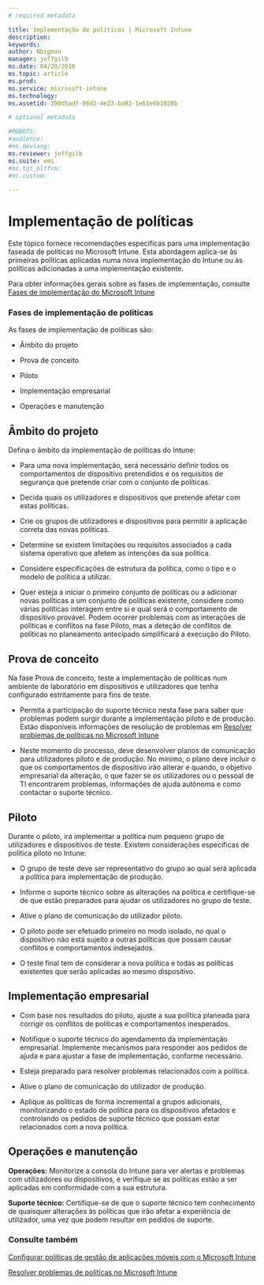 ```yaml
---
# required metadata

title: Implementação de políticas | Microsoft Intune
description:
keywords:
author: Nbigman
manager: jeffgilb
ms.date: 04/28/2016
ms.topic: article
ms.prod:
ms.service: microsoft-intune
ms.technology:
ms.assetid: 390d5adf-86d2-4e23-ba93-1e61e6b1028b

# optional metadata

#ROBOTS:
#audience:
#ms.devlang:
ms.reviewer: jeffgilb
ms.suite: ems
#ms.tgt_pltfrm:
#ms.custom:

---
```


# Implementação de políticas
Este tópico fornece recomendações específicas para uma implementação faseada de políticas no Microsoft Intune. Esta abordagem aplica-se às primeiras políticas aplicadas numa nova implementação do Intune ou às políticas adicionadas a uma implementação existente.

Para obter informações gerais sobre as fases de implementação, consulte [Fases de implementação do Microsoft Intune](rollout-phases-for-microsoft-intune-deployment.md)

### Fases de implementação de políticas
As fases de implementação de políticas são:

-   Âmbito do projeto

-   Prova de conceito

-   Piloto

-   Implementação empresarial

-   Operações e manutenção

## Âmbito do projeto
Defina o âmbito da implementação de políticas do Intune:

-   Para uma nova implementação, será necessário definir todos os comportamentos de dispositivo pretendidos e os requisitos de segurança que pretende criar com o conjunto de políticas.

-   Decida quais os utilizadores e dispositivos que pretende afetar com estas políticas.

-   Crie os grupos de utilizadores e dispositivos para permitir a aplicação correta das novas políticas.

-   Determine se existem limitações ou requisitos associados a cada sistema operativo que afetem as intenções da sua política.

-   Considere especificações de estrutura da política, como o tipo e o modelo de política a utilizar.

-   Quer esteja a iniciar o primeiro conjunto de políticas ou a adicionar novas políticas a um conjunto de políticas existente, considere como várias políticas interagem entre si e qual será o comportamento de dispositivo provável. Podem ocorrer problemas com as interações de políticas e conflitos na fase Piloto, mas a deteção de conflitos de políticas no planeamento antecipado simplificará a execução do Piloto.

## Prova de conceito
Na fase Prova de conceito, teste a implementação de políticas num ambiente de laboratório em dispositivos e utilizadores que tenha configurado estritamente para fins de teste.

-   Permita a participação do suporte técnico nesta fase para saber que problemas podem surgir durante a implementação piloto e de produção. Estão disponíveis informações de resolução de problemas em [Resolver problemas de políticas no Microsoft Intune](/intune/troubleshoot/troubleshoot-policies-in-microsoft-intune)

-   Neste momento do processo, deve desenvolver planos de comunicação para utilizadores piloto e de produção. No mínimo, o plano deve incluir o que os comportamentos de dispositivo irão alterar e quando, o objetivo empresarial da alteração, o que fazer se os utilizadores ou o pessoal de TI encontrarem problemas, informações de ajuda autónoma e como contactar o suporte técnico.

## Piloto
Durante o piloto, irá implementar a política num pequeno grupo de utilizadores e dispositivos de teste. Existem considerações específicas de política piloto no Intune:

-   O grupo de teste deve ser representativo do grupo ao qual será aplicada a política para implementação de produção.

-   Informe o suporte técnico sobre as alterações na política e certifique-se de que estão preparados para ajudar os utilizadores no grupo de teste.

-   Ative o plano de comunicação do utilizador piloto.

-   O piloto pode ser efetuado primeiro no modo isolado, no qual o dispositivo não está sujeito a outras políticas que possam causar conflitos e comportamentos indesejados.

-   O teste final tem de considerar a nova política e todas as políticas existentes que serão aplicadas ao mesmo dispositivo.

## Implementação empresarial

-   Com base nos resultados do piloto, ajuste a sua política planeada para corrigir os conflitos de políticas e comportamentos inesperados.

-   Notifique o suporte técnico do agendamento da implementação empresarial. Implemente mecanismos para responder aos pedidos de ajuda e para ajustar a fase de implementação, conforme necessário.

-   Esteja preparado para resolver problemas relacionados com a política.

-   Ative o plano de comunicação do utilizador de produção.

-   Aplique as políticas de forma incremental a grupos adicionais, monitorizando o estado de política para os dispositivos afetados e controlando os pedidos de suporte técnico que possam estar relacionados com a nova política.

## Operações e manutenção
**Operações:** Monitorize a consola do Intune para ver alertas e problemas com utilizadores ou dispositivos, e verifique se as políticas estão a ser aplicadas em conformidade com a sua estrutura.

**Suporte técnico:** Certifique-se de que o suporte técnico tem conhecimento de quaisquer alterações às políticas que irão afetar a experiência de utilizador, uma vez que podem resultar em pedidos de suporte.


### Consulte também
[Configurar políticas de gestão de aplicações móveis com o Microsoft Intune](/intune/deploy-use/get-ready-to-configure-mobile-app-management-policies-with-microsoft-intune)

[Resolver problemas de políticas no Microsoft Intune](/intune/troubleshoot/troubleshoot-policies-in-microsoft-intune)


<!--HONumber=May16_HO2-->


